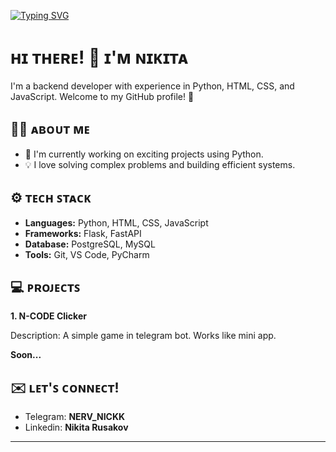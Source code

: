 [![Typing SVG](https://readme-typing-svg.herokuapp.com?font=Nunito&weight=900&size=48&pause=1000&color=E1E1E1&background=5B6458&center=true&vCenter=true&width=720&height=200&lines=Backend+development;Frontend+development;Mini+Apps+development)](https://git.io/typing-svg)

# ʜɪ ᴛʜᴇʀᴇ! 👋 ɪ'ᴍ ɴɪᴋɪᴛᴀ

I'm a backend developer with experience in Python, HTML, CSS, and JavaScript. Welcome to my GitHub profile! 🚀

## 👨‍💻 ᴀʙᴏᴜᴛ ᴍᴇ

- 🌱 I'm currently working on exciting projects using Python.
- 💡 I love solving complex problems and building efficient systems.

## ⚙️ ᴛᴇᴄʜ ꜱᴛᴀᴄᴋ

- **Languages:** Python, HTML, CSS, JavaScript
- **Frameworks:** Flask, FastAPI
- **Database:** PostgreSQL, MySQL
- **Tools:** Git, VS Code, PyCharm

## 💻 ᴘʀᴏᴊᴇᴄᴛꜱ

**1. N-CODE Clicker**

Description: A simple game in telegram bot. Works like mini app.

**Soon...**

## ✉️ ʟᴇᴛ'ꜱ ᴄᴏɴɴᴇᴄᴛ!

- Telegram: **NERV_NICKK**
- Linkedin: **Nikita Rusakov**

---
